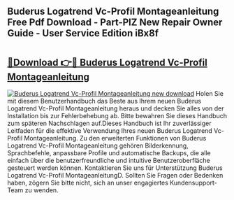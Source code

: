 ## Buderus Logatrend Vc-Profil Montageanleitung Free Pdf Download - Part-PlZ New Repair Owner Guide - User Service Edition iBx8f

# <h2><a href="http://df8arte.blite.top/?on=Buderus+Logatrend+Vc-Profil+Montageanleitung">🔗Download 👉🔴 Buderus Logatrend Vc-Profil Montageanleitung</a></h2>

[![Buderus Logatrend Vc-Profil Montageanleitung new download](https://i.imgur.com/lujVjoI.png)](http://df8arte.blite.top/?on=Buderus+Logatrend+Vc-Profil+Montageanleitung)
Holen Sie mit diesem Benutzerhandbuch das Beste aus Ihrem neuen Buderus Logatrend Vc-Profil Montageanleitung heraus und decken Sie alles von der Installation bis zur Fehlerbehebung ab. Bitte bewahren Sie dieses Handbuch zum späteren Nachschlagen auf.Dieses Handbuch ist Ihr zuverlässiger Leitfaden für die effektive Verwendung Ihres neuen Buderus Logatrend Vc-Profil Montageanleitung. Zu den erweiterten Funktionen von Buderus Logatrend Vc-Profil Montageanleitung gehören Bilderkennung, Sprachbefehle, anpassbare Profile und automatische Backups, die alle einfach über die benutzerfreundliche und intuitive Benutzeroberfläche gesteuert werden können. Kontaktieren Sie uns für Unterstützung Buderus Logatrend Vc-Profil MontageanleitungD. Sollten Sie Fragen oder Bedenken haben, zögern Sie bitte nicht, sich an unser engagiertes Kundensupport-Team zu wenden.
